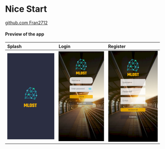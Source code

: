 # Nice Start
[github.com Fran2712 ](https://github.com/Fran2712)
#### Preview of the app

| Splash              | Login              | Register              |
|:--------------------|:-------------------|:----------------------|
| ![](img/Splash.PNG) | ![](img/Login.PNG) | ![](img/Register.PNG) |
